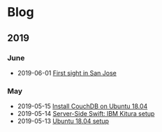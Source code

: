# Blog

## 2019

### June
- 2019-06-01 [First sight in San Jose](https://github.com/tt333/Blog/2019/06/01.md)

### May
- 2019-05-15 [Install CouchDB on Ubuntu 18.04](https://github.com/tt333/Blog/2019/05/15.md)
- 2019-05-14 [Server-Side Swift: IBM Kitura setup](https://github.com/tt333/Blog/2019/05/14.md)
- 2019-05-13 [Ubuntu 18.04 setup](https://github.com/tt333/Blog/2019/05/13.md)
